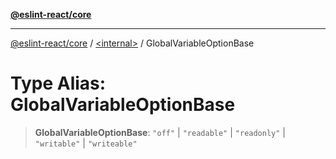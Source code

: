 [**@eslint-react/core**](../../README.md)

***

[@eslint-react/core](../../README.md) / [\<internal\>](../README.md) / GlobalVariableOptionBase

# Type Alias: GlobalVariableOptionBase

> **GlobalVariableOptionBase**: `"off"` \| `"readable"` \| `"readonly"` \| `"writable"` \| `"writeable"`
